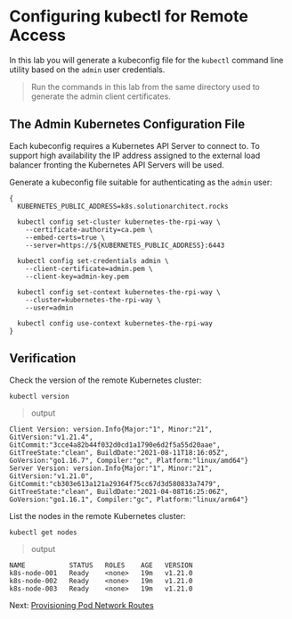 # Configuring kubectl for Remote Access

In this lab you will generate a kubeconfig file for the `kubectl` command line utility based on the `admin` user credentials.

> Run the commands in this lab from the same directory used to generate the admin client certificates.

## The Admin Kubernetes Configuration File

Each kubeconfig requires a Kubernetes API Server to connect to. To support high availability the IP address assigned to the external load balancer fronting the Kubernetes API Servers will be used.

Generate a kubeconfig file suitable for authenticating as the `admin` user:

```
{
  KUBERNETES_PUBLIC_ADDRESS=k8s.solutionarchitect.rocks

  kubectl config set-cluster kubernetes-the-rpi-way \
    --certificate-authority=ca.pem \
    --embed-certs=true \
    --server=https://${KUBERNETES_PUBLIC_ADDRESS}:6443

  kubectl config set-credentials admin \
    --client-certificate=admin.pem \
    --client-key=admin-key.pem

  kubectl config set-context kubernetes-the-rpi-way \
    --cluster=kubernetes-the-rpi-way \
    --user=admin

  kubectl config use-context kubernetes-the-rpi-way
}
```

## Verification

Check the version of the remote Kubernetes cluster:

```
kubectl version
```

> output

```
Client Version: version.Info{Major:"1", Minor:"21", GitVersion:"v1.21.4", GitCommit:"3cce4a82b44f032d0cd1a1790e6d2f5a55d20aae", GitTreeState:"clean", BuildDate:"2021-08-11T18:16:05Z", GoVersion:"go1.16.7", Compiler:"gc", Platform:"linux/amd64"}
Server Version: version.Info{Major:"1", Minor:"21", GitVersion:"v1.21.0", GitCommit:"cb303e613a121a29364f75cc67d3d580833a7479", GitTreeState:"clean", BuildDate:"2021-04-08T16:25:06Z", GoVersion:"go1.16.1", Compiler:"gc", Platform:"linux/arm64"}

```

List the nodes in the remote Kubernetes cluster:

```
kubectl get nodes
```

> output

```
NAME           STATUS   ROLES    AGE   VERSION
k8s-node-001   Ready    <none>   19m   v1.21.0
k8s-node-002   Ready    <none>   19m   v1.21.0
k8s-node-003   Ready    <none>   19m   v1.21.0
```

Next: [Provisioning Pod Network Routes](11-pod-network-routes.md)
